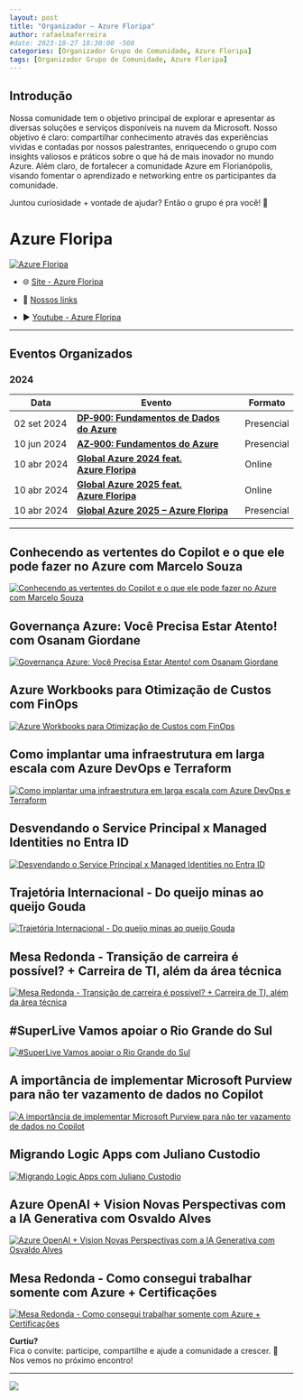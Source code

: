 ```yaml
---
layout: post
title: "Organizador – Azure Floripa"
author: rafaelmaferreira
#date: 2023-10-27 18:30:00 -500
categories: [Organizador Grupo de Comunidade, Azure Floripa]
tags: [Organizador Grupo de Comunidade, Azure Floripa]
---
```


## Introdução

Nossa comunidade tem o objetivo principal de explorar e apresentar as diversas soluções e serviços disponíveis na nuvem da Microsoft. Nosso objetivo é claro: compartilhar conhecimento através das experiências vividas e contadas por nossos palestrantes, enriquecendo o grupo com insights valiosos e práticos sobre o que há de mais inovador no mundo Azure.
Além claro, de fortalecer a comunidade Azure em Florianópolis, visando fomentar o aprendizado e networking entre os participantes da comunidade.

Juntou curiosidade + vontade de ajudar? Então o grupo é pra você! 🎉

# Azure Floripa

[![Azure Floripa](https://stoblobcertificados011.blob.core.windows.net/imagens-blog/posts/azurefloripa.png)](https://www.youtube.com/@AzureFloripa)

* 🌐 [Site - Azure Floripa](https://azurefloripa.com.br/)

* 🔗 [Nossos links](https://linktr.ee/AzureFloripa)

* ▶️ [Youtube - Azure Floripa](https://www.youtube.com/channel/UCXgiLXOwNL33-86Xl_2KMgg)

---

## Eventos Organizados

### 2024

| Data | Evento | Formato |
|------|--------|---------|
| 02 set 2024 | [**DP‑900: Fundamentos de Dados do Azure**](https://rafaelmaferreira.com.br/posts/curso-dp-900/) | Presencial |
| 10 jun 2024 | [**AZ‑900: Fundamentos do Azure**](https://rafaelmaferreira.com.br/posts/curso-az-900/) | Presencial |
| 10 abr 2024 | [**Global Azure 2024 feat. Azure Floripa**](https://rafaelmaferreira.com.br/posts/global-azure24/) | Online |
| 10 abr 2024 | [**Global Azure 2025 feat. Azure Floripa**](https://rafaelmaferreira.com.br/posts/global-azure24/) | Online |
| 10 abr 2024 | [**Global Azure 2025 – Azure Floripa**](https://www.meetup.com/azure-floripa/events/306207034/?eventOrigin=group_upcoming_events)| Presencial |

---
## Conhecendo as vertentes do Copilot e o que ele pode fazer no Azure com Marcelo Souza
[![Conhecendo as vertentes do Copilot e o que ele pode fazer no Azure com Marcelo Souza](https://img.youtube.com/vi/R9lFLWeNlbU/0.jpg)](https://www.youtube.com/watch?v=R9lFLWeNlbU)

## Governança Azure: Você Precisa Estar Atento! com Osanam Giordane
[![Governança Azure: Você Precisa Estar Atento! com Osanam Giordane](https://img.youtube.com/vi/oLDXUuOyIjA/0.jpg)](https://www.youtube.com/watch?v=oLDXUuOyIjA)

## Azure Workbooks para Otimização de Custos com FinOps
[![Azure Workbooks para Otimização de Custos com FinOps](https://img.youtube.com/vi/TWGizKIBOXc/0.jpg)](https://www.youtube.com/watch?v=TWGizKIBOXc)

## Como implantar uma infraestrutura em larga escala com Azure DevOps e Terraform
[![Como implantar uma infraestrutura em larga escala com Azure DevOps e Terraform](https://img.youtube.com/vi/Pb-rL-Mz-sI/0.jpg)](https://www.youtube.com/watch?v=Pb-rL-Mz-sI)

## Desvendando o Service Principal x Managed Identities no Entra ID
[![Desvendando o Service Principal x Managed Identities no Entra ID](https://img.youtube.com/vi/lxxyxDwvsDU/0.jpg)](https://www.youtube.com/watch?v=lxxyxDwvsDU)

## Trajetória Internacional - Do queijo minas ao queijo Gouda
[![Trajetória Internacional - Do queijo minas ao queijo Gouda](https://img.youtube.com/vi/Ne-76V9XvxA/0.jpg)](https://www.youtube.com/watch?v=Ne-76V9XvxA)

## Mesa Redonda - Transição de carreira é possível? + Carreira de TI, além da área técnica
[![Mesa Redonda - Transição de carreira é possível? + Carreira de TI, além da área técnica](https://img.youtube.com/vi/6drxvyPhmMc/0.jpg)](https://www.youtube.com/watch?v=6drxvyPhmMc)

## #SuperLive Vamos apoiar o Rio Grande do Sul
[![#SuperLive Vamos apoiar o Rio Grande do Sul](https://img.youtube.com/vi/F-cLo4f3Hew/0.jpg)](https://www.youtube.com/watch?v=F-cLo4f3Hew&ab_channel=AzureFloripa)

## A importância de implementar Microsoft Purview para não ter vazamento de dados no Copilot
[![A importância de implementar Microsoft Purview para não ter vazamento de dados no Copilot](https://img.youtube.com/vi/X3EV4zdh8BA/0.jpg)](https://www.youtube.com/watch?v=X3EV4zdh8BA)

## Migrando Logic Apps com Juliano Custodio
[![Migrando Logic Apps com Juliano Custodio](https://img.youtube.com/vi/UhZ6abo-kYk/0.jpg)](https://www.youtube.com/watch?v=UhZ6abo-kYk)

## Azure OpenAI + Vision Novas Perspectivas com a IA Generativa com Osvaldo Alves
[![Azure OpenAI + Vision Novas Perspectivas com a IA Generativa com Osvaldo Alves](https://img.youtube.com/vi/9QXbtDhygz8/0.jpg)](https://www.youtube.com/watch?v=9QXbtDhygz8&t)

## Mesa Redonda - Como consegui trabalhar somente com Azure + Certificações
[![Mesa Redonda - Como consegui trabalhar somente com Azure + Certificações](https://img.youtube.com/vi/SEz3UgW3dMM/0.jpg)](https://www.youtube.com/watch?v=SEz3UgW3dMM&t)

**Curtiu?**  
Fica o convite: participe, compartilhe e ajude a comunidade a crescer. 🚀  
Nos vemos no próximo encontro!

---

![](https://stoblobcertificados011.blob.core.windows.net/imagens-blog/posts/azurefloripa.png)
